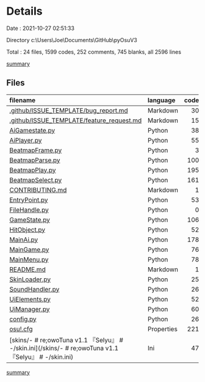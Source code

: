# Details

Date : 2021-10-27 02:51:33

Directory c:\Users\Joe\Documents\GitHub\pyOsuV3

Total : 24 files,  1599 codes, 252 comments, 745 blanks, all 2596 lines

[summary](results.md)

## Files
| filename | language | code | comment | blank | total |
| :--- | :--- | ---: | ---: | ---: | ---: |
| [.github/ISSUE_TEMPLATE/bug_report.md](/.github/ISSUE_TEMPLATE/bug_report.md) | Markdown | 30 | 0 | 9 | 39 |
| [.github/ISSUE_TEMPLATE/feature_request.md](/.github/ISSUE_TEMPLATE/feature_request.md) | Markdown | 15 | 0 | 6 | 21 |
| [AiGamestate.py](/AiGamestate.py) | Python | 38 | 0 | 30 | 68 |
| [AiPlayer.py](/AiPlayer.py) | Python | 55 | 0 | 38 | 93 |
| [BeatmapFrame.py](/BeatmapFrame.py) | Python | 3 | 1 | 3 | 7 |
| [BeatmapParse.py](/BeatmapParse.py) | Python | 100 | 21 | 38 | 159 |
| [BeatmapPlay.py](/BeatmapPlay.py) | Python | 195 | 48 | 103 | 346 |
| [BeatmapSelect.py](/BeatmapSelect.py) | Python | 161 | 23 | 88 | 272 |
| [CONTRIBUTING.md](/CONTRIBUTING.md) | Markdown | 1 | 0 | 1 | 2 |
| [EntryPoint.py](/EntryPoint.py) | Python | 53 | 34 | 24 | 111 |
| [FileHandle.py](/FileHandle.py) | Python | 0 | 0 | 5 | 5 |
| [GameState.py](/GameState.py) | Python | 106 | 39 | 59 | 204 |
| [HitObject.py](/HitObject.py) | Python | 52 | 1 | 34 | 87 |
| [MainAi.py](/MainAi.py) | Python | 178 | 5 | 64 | 247 |
| [MainGame.py](/MainGame.py) | Python | 76 | 24 | 25 | 125 |
| [MainMenu.py](/MainMenu.py) | Python | 78 | 26 | 58 | 162 |
| [README.md](/README.md) | Markdown | 1 | 0 | 0 | 1 |
| [SkinLoader.py](/SkinLoader.py) | Python | 25 | 2 | 8 | 35 |
| [SoundHandler.py](/SoundHandler.py) | Python | 26 | 8 | 33 | 67 |
| [UiElements.py](/UiElements.py) | Python | 52 | 3 | 47 | 102 |
| [UiManager.py](/UiManager.py) | Python | 60 | 11 | 39 | 110 |
| [config.py](/config.py) | Python | 26 | 2 | 21 | 49 |
| [osu!.cfg](/osu!.cfg) | Properties | 221 | 4 | 3 | 228 |
| [skins/-        # re;owoTuna v1.1 『Selyu』 #        -/skin.ini](/skins/-        # re;owoTuna v1.1 『Selyu』 #        -/skin.ini) | Ini | 47 | 0 | 9 | 56 |

[summary](results.md)
